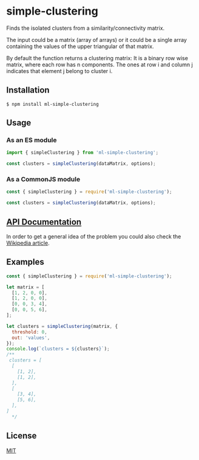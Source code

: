 # simple-clustering

Finds the isolated clusters from a similarity/connectivity matrix.

The input could be a matrix (array of arrays) or it could be a single array containing the values of the upper triangular of that matrix.

By default the function returns a clustering matrix: It is a binary row wise matrix, where each row has n components. The ones at row i and column j indicates that element j belong to cluster i.

## Installation

`$ npm install ml-simple-clustering`

## Usage
### As an ES module

```js
import { simpleClustering } from 'ml-simple-clustering';

const clusters = simpleClustering(dataMatrix, options);
```

### As a CommonJS module

```js
const { simpleClustering } = require('ml-simple-clustering');

const clusters = simpleClustering(dataMatrix, options);
```
## [API Documentation](https://mljs.github.io/simpleClustering/docs/globals.html)
In order to get a general idea of the problem you could also check the [Wikipedia article](https://en.wikipedia.org/wiki/Flood_fill).
## Examples

```js
const { simpleClustering } = require('ml-simple-clustering');

let matrix = [
  [1, 2, 0, 0],
  [1, 2, 0, 0],
  [0, 0, 3, 4],
  [0, 0, 5, 6],
];

let clusters = simpleClustering(matrix, {
  threshold: 0,
  out: 'values',
});
console.log(`clusters = ${clusters}`);
/**
 clusters = [
  [
    [1, 2],
    [1, 2],
  ],
  [
    [3, 4],
    [5, 6],
  ],
]
  */
```

## License

[MIT](./LICENSE)
